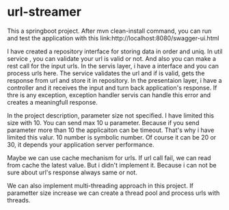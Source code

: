 # url-streamer

This a springboot project. After mvn clean-install command, you can run and test the application with this link:http://localhost:8080/swagger-ui.html


I have created a repository interface for storing data in order and uniq.
In util service , you can validate your url is valid or not. And also you can make a rest call for the input urls.
In the servis layer, i have a interface and you can process urls here. The service validates the url and if is valid, gets the response from url and store it in repository.
In the presentaion layer, i have a controller and it receives the input and turn back application's response.
If thre is any exception, exception handler servis can handle this error and creates a meaningfull response.


In the project description, parameter size not specified. I have limited this size with 10. You can send max 10 u parameter. Because if you send parameter more than 10 the applicaiton can be timeout. That's why i have limited this valur. 10 number is symbolic number. Of course it can be 20 or 30, it depends your application server performance.

Maybe we can use cache mechanism for urls. If url call fail, we can read from cache the latest value. But i didn't implement it. Because i can not be sure about url's response always same or not. 

We can also implement multi-threading approach in this project. If parametter size increase we can create a thread pool and process urls with threads.


